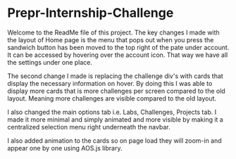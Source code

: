 # Prepr-Internship-Challenge

Welcome to the ReadMe file of this project. 
The key changes I made with the layout of Home page is the menu that pops out when you press the sandwich button has been moved to the 
top right of the pate under account. It can be accessed by hovering over the account icon. That way we have all the settings under one 
place.

The second change I made is replacing the challenge div's with cards that display the necessary information on hover. By doing this I was
able to display more cards that is more challenges per screen compared to the old layout. Meaning more challenges are visible compared to the old layout.

I also changed the main options tab i.e. Labs, Challenges, Projects tab. I made it more minimal and simply animated and more visible by making it a centralized selection menu right underneath the navbar.


I also added animation to the cards so on page load they will zoom-in and appear one by one using AOS.js library.
